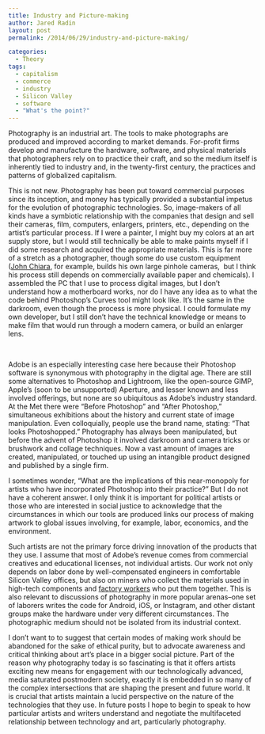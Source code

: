 ```yaml
---
title: Industry and Picture-making
author: Jared Radin
layout: post
permalink: /2014/06/29/industry-and-picture-making/

categories:
  - Theory
tags:
  - capitalism
  - commerce
  - industry
  - Silicon Valley
  - software
  - "What's the point?"
---
```

Photography is an industrial art. The tools to make photographs are produced and improved according to market demands. For-profit firms develop and manufacture the hardware, software, and physical materials that photographers rely on to practice their craft, and so the medium itself is inherently tied to industry and, in the twenty-first century, the practices and patterns of globalized capitalism.

This is not new. Photography has been put toward commercial purposes since its inception, and money has typically provided a substantial impetus for the evolution of photographic technologies. So, image-makers of all kinds have a symbiotic relationship with the companies that design and sell their cameras, film, computers, enlargers, printers, etc., depending on the artist&#8217;s particular process. If I were a painter, I might buy my colors at an art supply store, but I would still technically be able to make paints myself if I did some research and acquired the appropriate materials. This is far more of a stretch as a photographer, though some do use custom equipment (<a href="http://www.johnchiara.com">John Chiara</a>, for example, builds his own large pinhole cameras,  but I think his process still depends on commercially available paper and chemicals). I assembled the PC that I use to process digital images, but I don&#8217;t understand how a motherboard works, nor do I have any idea as to what the code behind Photoshop&#8217;s Curves tool might look like. It&#8217;s the same in the darkroom, even though the process is more physical. I could formulate my own developer, but I still don&#8217;t have the technical knowledge or means to make film that would run through a modern camera, or build an enlarger lens.

 <!--more-->

Adobe is an especially interesting case here because their Photoshop software is synonymous with photography in the digital age. There are still some alternatives to Photoshop and Lightroom, like the open-source GIMP, Apple&#8217;s (soon to be unsupported) Aperture, and lesser known and less involved offerings, but none are so ubiquitous as Adobe&#8217;s industry standard. At the Met there were “Before Photoshop” and “After Photoshop,” simultaneous exhibitions about the history and current state of image manipulation. Even colloquially, people use the brand name, stating: “That looks Photoshopped.” Photography has always been manipulated, but before the advent of Photoshop it involved darkroom and camera tricks or brushwork and collage techniques. Now a vast amount of images are created, manipulated, or touched up using an intangible product designed and published by a single firm.

I sometimes wonder, &#8220;What are the implications of this near-monopoly for artists who have incorporated Photoshop into their practice?&#8221; But I do not have a coherent answer. I only think it is important for political artists or those who are interested in social justice to acknowledge that the circumstances in which our tools are produced links our process of making artwork to global issues involving, for example, labor, economics, and the environment.

Such artists are not the primary force driving innovation of the products that they use. I assume that most of Adobe&#8217;s revenue comes from commercial creatives and educational licenses, not individual artists. Our work not only depends on labor done by well-compensated engineers in comfortable Silicon Valley offices, but also on miners who collect the materials used in high-tech components and <a href="http://www.businessweek.com/articles/2014-04-10/deaths-at-samsung-alter-south-koreas-corporate-is-king-mindset">factory workers</a> who put them together. This is also relevant to discussions of photography in more popular arenas&#8211;one set of laborers writes the code for Android, iOS, or Instagram, and other distant groups make the hardware under very different circumstances. The photographic medium should not be isolated from its industrial context.

I don&#8217;t want to to suggest that certain modes of making work should be abandoned for the sake of ethical purity, but to advocate awareness and critical thinking about art&#8217;s place in a bigger social picture. Part of the reason why photography today is so fascinating is that it offers artists exciting new means for engagement with our technologically advanced, media saturated postmodern society, exactly it is embedded in so many of the complex intersections that are shaping the present and future world. It is crucial that artists maintain a lucid perspective on the nature of the technologies that they use. In future posts I hope to begin to speak to how particular artists and writers understand and negotiate the multifaceted relationship between technology and art, particularly photography.
